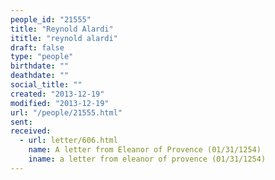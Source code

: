 ```yaml
---
people_id: "21555"
title: "Reynold Alardi"
ititle: "reynold alardi"
draft: false
type: "people"
birthdate: ""
deathdate: ""
social_title: ""
created: "2013-12-19"
modified: "2013-12-19"
url: "/people/21555.html"
sent:
received:
  - url: letter/606.html
    name: A letter from Eleanor of Provence (01/31/1254)
    iname: a letter from eleanor of provence (01/31/1254)
---
```

